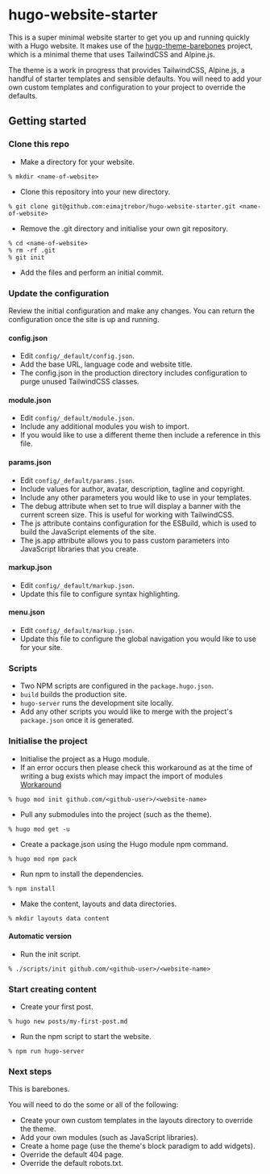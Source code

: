 # hugo-website-starter

This is a super minimal website starter to get you up and running quickly with a Hugo website. It makes use of the [hugo-theme-barebones](https://github.com/eimajtrebor/hugo-theme-barebones) project, which is a minimal theme that uses TailwindCSS and Alpine.js.

The theme is a work in progress that provides TailwindCSS, Alpine.js, a handful of starter templates and sensible defaults. You will need to add your own custom templates and configuration to your project to override the defaults.

## Getting started

### Clone this repo

- Make a directory for your website.

```
% mkdir <name-of-website>
```

- Clone this repository into your new directory.

```
% git clone git@github.com:eimajtrebor/hugo-website-starter.git <name-of-website>
```

- Remove the .git directory and initialise your own git repository.

```
% cd <name-of-website>
% rm -rf .git
% git init
```

- Add the files and perform an initial commit.

### Update the configuration

Review the initial configuration and make any changes. You can return the configuration once the site is up and running.

#### config.json

- Edit `config/_default/config.json`.
- Add the base URL, language code and website title.
- The config.json in the production directory includes configuration to purge unused TailwindCSS classes.

#### module.json

- Edit `config/_default/module.json`.
- Include any additional modules you wish to import.
- If you would like to use a different theme then include a reference in this file.

#### params.json

- Edit `config/_default/params.json`.
- Include values for author, avatar, description, tagline and copyright.
- Include any other parameters you would like to use in your templates.
- The debug attribute when set to true will display a banner with the current screen size. This is useful for working with TailwindCSS.
- The js attribute contains configuration for the ESBuild, which is used to build the JavaScript elements of the site.
- The js.app attribute allows you to pass custom parameters into JavaScript libraries that you create.

#### markup.json

- Edit `config/_default/markup.json`.
- Update this file to configure syntax highlighting.

#### menu.json

- Edit `config/_default/markup.json`.
- Update this file to configure the global navigation you would like to use for your site.

### Scripts

- Two NPM scripts are configured in the `package.hugo.json`.
- `build` builds the production site.
- `hugo-server` runs the development site locally.
- Add any other scripts you would like to merge with the project's `package.json` once it is generated.

### Initialise the project

- Initialise the project as a Hugo module.
- If an error occurs then please check this workaround as at the time of writing a bug exists which may impact the import of modules [Workaround](https://discourse.gohugo.io/t/hugo-latest-version-cant-support-server-command-under-examplesite-subfolder/34506/2)

```
% hugo mod init github.com/<github-user>/<website-name>
```

- Pull any submodules into the project (such as the theme).

```
% hugo mod get -u
```

- Create a package.json using the Hugo module npm command.

```
% hugo mod npm pack
```

- Run npm to install the dependencies.

```
% npm install
```

- Make the content, layouts and data directories.

```
% mkdir layouts data content
```

#### Automatic version

- Run the init script.

```
% ./scripts/init github.com/<github-user>/<website-name>
```

### Start creating content

- Create your first post.

```
% hugo new posts/my-first-post.md
```

- Run the npm script to start the website.

```
% npm run hugo-server
```

### Next steps

This is barebones.

You will need to do the some or all of the following:

- Create your own custom templates in the layouts directory to override the theme.
- Add your own modules (such as JavaScript libraries).
- Create a home page (use the theme's block paradigm to add widgets).
- Override the default 404 page.
- Override the default robots.txt.


